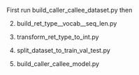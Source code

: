 First run build_caller_callee_dataset.py then

2. build_ret_type__vocab__seq_len.py

3. transform_ret_type_to_int.py

4. split_dataset_to_train_val_test.py

5. build_caller_callee_model.py